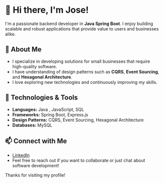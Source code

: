 # 👋 Hi there, I'm Jose!

I'm a passionate backend developer in **Java Spring Boot**. I enjoy building scalable and robust applications that provide value to users and businesses alike.

## 🌟 About Me

- I specialize in developing solutions for small businesses that require high-quality software.
- I have understanding of design patterns such as **CQRS**, **Event Sourcing**, and **Hexagonal Architecture**.
- I love exploring new technologies and continuously improving my skills.

## 🚀 Technologies & Tools

- **Languages:** Java , JavaScript, SQL
- **Frameworks:** Spring Boot, Express.js
- **Design Patterns:** CQRS, Event Sourcing, Hexagonal Architecture
- **Databases:** MySQL

## 📫 Connect with Me

- [LinkedIn](www.linkedin.com/in/jose-manuel-liñan-batista-92111a312)
- Feel free to reach out if you want to collaborate or just chat about software development!

Thanks for visiting my profile!
